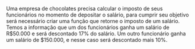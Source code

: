 Uma empresa de chocolates precisa calcular o imposto de seus funcionários no momento de
depositar o salário, para cumprir seu objetivo será necessário criar uma função que retorne o
imposto de um salário.
Temos a informação que um dos funcionários ganha um salário de R$50.000 e será
descontado 17% do salário. Um outro funcionário ganha um salário de $150.000, e nesse
caso será descontado mais 10%.